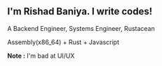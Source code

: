 ## I'm Rishad Baniya. I write codes!

A Backend Engineer, Systems Engineer, Rustacean

Assembly(x86_64) + Rust + Javascript 

**Note :** I'm bad at UI/UX
